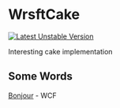 # WrsftCake

[![Latest Unstable Version](https://poser.pugx.org/phpunit/phpunit/v/unstable)](//wosft)

Interesting cake implementation

## Some Words

[Bonjour]( ) - WCF
